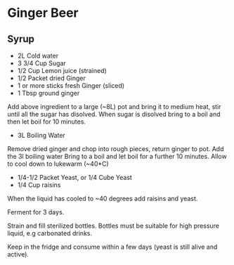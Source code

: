 # Ginger Beer

## Syrup
* 2L Cold water
* 3 3/4 Cup Sugar
* 1/2 Cup Lemon juice (strained)
* 1/2 Packet dried Ginger
* 1 or more sticks fresh Ginger (sliced)
* 1 Tbsp ground ginger

Add above ingredient to a large (~8L) pot and bring it to medium heat, stir until all the sugar has disolved.
When sugar is disolved bring to a boil and then let boil for 10 minutes.

* 3L Boiling Water

Remove dried ginger and chop into rough pieces, return ginger to pot.
Add the 3l boiling water
Bring to a boil and let boil for a further 10 minutes.
Allow to cool down to lukewarm (~40*C)

* 1/4-1/2 Packet Yeast, or 1/4 Cube Yeast
* 1/4 Cup raisins

When the liquid has cooled to ~40 degrees add raisins and yeast.

Ferment for 3 days.

Strain and fill sterilized bottles. Bottles must be suitable for high pressure liquid, e.g carbonated drinks.

Keep in the fridge and consume within a few days (yeast is still alive and active).
